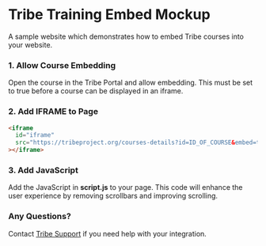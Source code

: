 # Tribe Training Embed Mockup

A sample website which demonstrates how to embed Tribe courses into your website.

### 1. Allow Course Embedding

Open the course in the Tribe Portal and allow embedding. This must be set to true before a course can be displayed in an iframe.

### 2. Add IFRAME to Page

```html
<iframe
  id="iframe"
  src="https://tribeproject.org/courses-details?id=ID_OF_COURSE&embed=true"
></iframe>
```

### 3. Add JavaScript

Add the JavaScript in **script.js** to your page. This code will enhance the user experience by removing scrollbars and improving scrolling.

### Any Questions?

Contact [Tribe Support](https://www.tribeproject.org/contact) if you need help with your integration.
